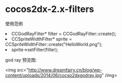 cocos2dx-2.x-filters
====================

使用范例
<li>CCGodRayFilter* filter = CCGodRayFilter::create();</li>

<li>CCSpriteWidthFilter* sprite = CCSpriteWidthFilter::create("HelloWorld.png");</li>

<li>sprite->setFilter(filter);</li>


god ray 预览图:

<img src="http://www.dreamfairy.cn/blog/wp-content/uploads/2014/06/cocso2dxgodray.jpg" /img>
